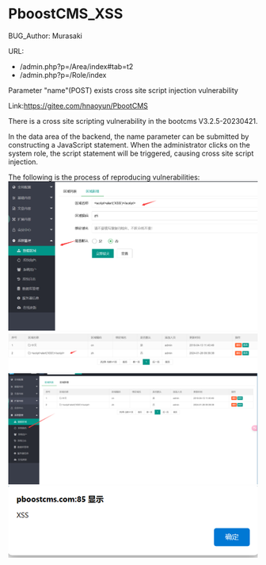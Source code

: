# PboostCMS_XSS

BUG_Author: Murasaki

URL:

- /admin.php?p=/Area/index#tab=t2
- /admin.php?p=/Role/index



Parameter "name"(POST) exists cross site script injection vulnerability

Link:https://gitee.com/hnaoyun/PbootCMS



There is a cross site scripting vulnerability in the bootcms V3.2.5-20230421.

In the data area of the backend, the name parameter can be submitted by constructing a JavaScript statement. When the administrator clicks on the system role, the script statement will be triggered, causing cross site script injection.

The following is the process of reproducing vulnerabilities:
![](https://github.com/1MurasaKi/PboostCMS_XSS/blob/main/1.png)
![](https://github.com/1MurasaKi/PboostCMS_XSS/blob/main/2.png)
![](https://github.com/1MurasaKi/PboostCMS_XSS/blob/main/3.png)
![](https://github.com/1MurasaKi/PboostCMS_XSS/blob/main/4.png)
